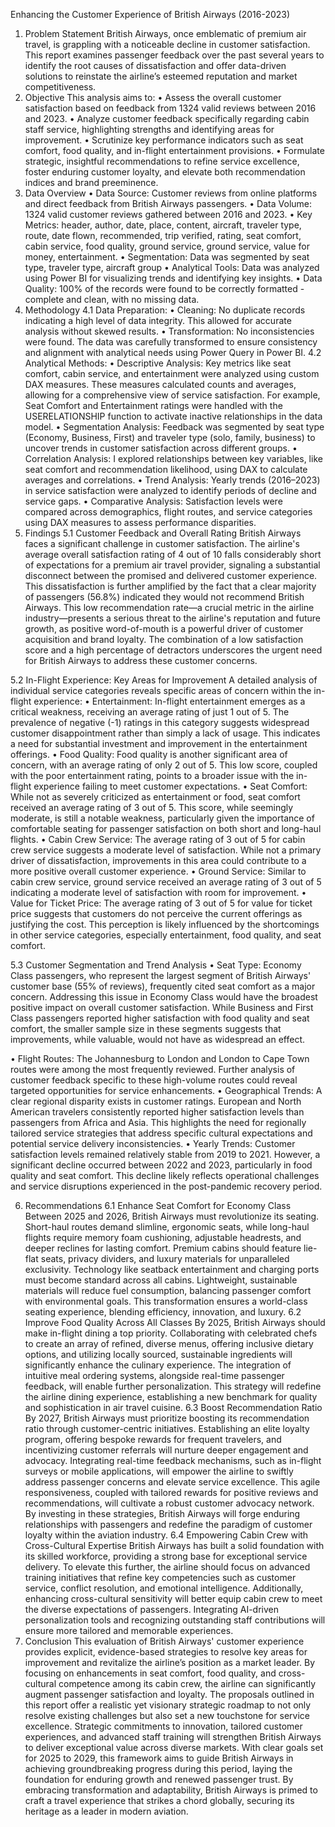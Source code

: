 Enhancing the Customer Experience of 
British Airways (2016-2023)

1. Problem Statement
British Airways, once emblematic of premium air travel, is grappling with a noticeable decline in customer satisfaction. This report examines passenger feedback over the past several years to identify the root causes of dissatisfaction and offer data-driven solutions to reinstate the airline’s esteemed reputation and market competitiveness.
2. Objective
This analysis aims to:
•	Assess the overall customer satisfaction based on feedback from 1324 valid reviews between 2016 and 2023.
•	Analyze customer feedback specifically regarding cabin staff service, highlighting strengths and identifying areas for improvement.
•	Scrutinize key performance indicators such as seat comfort, food quality, and in-flight entertainment provisions.
•	Formulate strategic, insightful recommendations to refine service excellence, foster enduring customer loyalty, and elevate both recommendation indices and brand preeminence.
3. Data Overview
•	Data Source: Customer reviews from online platforms and direct feedback from British Airways passengers.
•	Data Volume: 1324 valid customer reviews gathered between 2016 and 2023.
•	Key Metrics: header, author, date, place, content, aircraft, traveler type, route, date flown, recommended, trip verified, rating,  seat comfort, cabin service, food quality, ground service, ground service,  value for money, entertainment.
•	Segmentation: Data was segmented by seat type, traveler type, aircraft group
•	Analytical Tools: Data was analyzed using Power BI for visualizing trends and identifying key insights.
•	Data Quality: 100% of the records were found to be correctly formatted - complete and clean, with no missing data. 
4. Methodology
4.1 Data Preparation:
•	Cleaning: No duplicate records indicating a high level of data integrity. This allowed for accurate analysis without skewed results.
•	Transformation: No inconsistencies were found. The data was carefully transformed to ensure consistency and alignment with analytical needs using Power Query in Power BI.
4.2  Analytical Methods:
•	Descriptive Analysis: Key metrics like seat comfort, cabin service, and entertainment were analyzed using custom DAX measures. These measures calculated counts and averages, allowing for a comprehensive view of service satisfaction. For example, Seat Comfort and Entertainment ratings were handled with the USERELATIONSHIP function to activate inactive relationships in the data model.
•	Segmentation Analysis: Feedback was segmented by seat type (Economy, Business, First) and traveler type (solo, family, business) to uncover trends in customer satisfaction across different groups.
•	Correlation Analysis: I explored relationships between key variables, like seat comfort and recommendation likelihood, using DAX to calculate averages and correlations.
•	Trend Analysis: Yearly trends (2016–2023) in service satisfaction were analyzed to identify periods of decline and service gaps.
•	Comparative Analysis: Satisfaction levels were compared across demographics, flight routes, and service categories using DAX measures to assess performance disparities.
5.	Findings
5.1 Customer Feedback and Overall Rating
British Airways faces a significant challenge in customer satisfaction. The airline's average overall satisfaction rating of 4 out of 10 falls considerably short of expectations for a premium air travel provider, signaling a substantial disconnect between the promised and delivered customer experience. This dissatisfaction is further amplified by the fact that a clear majority of passengers (56.8%) indicated they would not recommend British Airways. This low recommendation rate—a crucial metric in the airline industry—presents a serious threat to the airline's reputation and future growth, as positive word-of-mouth is a powerful driver of customer acquisition and brand loyalty. The combination of a low satisfaction score and a high percentage of detractors underscores the urgent need for British Airways to address these customer concerns.
 
5.2 In-Flight Experience: Key Areas for Improvement
A detailed analysis of individual service categories reveals specific areas of concern within the in-flight experience:
•	Entertainment: In-flight entertainment emerges as a critical weakness, receiving an average rating of just 1 out of 5. The prevalence of negative (-1) ratings in this category suggests widespread customer disappointment rather than simply a lack of usage. This indicates a need for substantial investment and improvement in the entertainment offerings.
•	Food Quality: Food quality is another significant area of concern, with an average rating of only 2 out of 5. This low score, coupled with the poor entertainment rating, points to a broader issue with the in-flight experience failing to meet customer expectations.
•	Seat Comfort: While not as severely criticized as entertainment or food, seat comfort received an average rating of 3 out of 5. This score, while seemingly moderate, is still a notable weakness, particularly given the importance of comfortable seating for passenger satisfaction on both short and long-haul flights.
•	Cabin Crew Service: The average rating of 3 out of 5 for cabin crew service suggests a moderate level of satisfaction. While not a primary driver of dissatisfaction, improvements in this area could contribute to a more positive overall customer experience.
•	Ground Service: Similar to cabin crew service, ground service received an average rating of 3 out of 5 indicating a moderate level of satisfaction with room for improvement.
•	Value for Ticket Price: The average rating of 3 out of 5 for value for ticket price suggests that customers do not perceive the current offerings as justifying the cost. This perception is likely influenced by the shortcomings in other service categories, especially entertainment, food quality, and seat comfort.
 
5.3 Customer Segmentation and Trend Analysis
•	Seat Type: Economy Class passengers, who represent the largest segment of British Airways' customer base (55% of reviews), frequently cited seat comfort as a major concern. Addressing this issue in Economy Class would have the broadest positive impact on overall customer satisfaction. While Business and First Class passengers reported higher satisfaction with food quality and seat comfort, the smaller sample size in these segments suggests that improvements, while valuable, would not have as widespread an effect.
 
•	Flight Routes: The Johannesburg to London and London to Cape Town routes were among the most frequently reviewed. Further analysis of customer feedback specific to these high-volume routes could reveal targeted opportunities for service enhancements.
•	Geographical Trends: A clear regional disparity exists in customer ratings. European and North American travelers consistently reported higher satisfaction levels than passengers from Africa and Asia. This highlights the need for regionally tailored service strategies that address specific cultural expectations and potential service delivery inconsistencies.
•	Yearly Trends: Customer satisfaction levels remained relatively stable from 2019 to 2021. However, a significant decline occurred between 2022 and 2023, particularly in food quality and seat comfort. This decline likely reflects operational challenges and service disruptions experienced in the post-pandemic recovery period.
 
6. Recommendations
6.1 Enhance Seat Comfort for Economy Class
Between 2025 and 2026, British Airways must revolutionize its seating. Short-haul routes demand slimline, ergonomic seats, while long-haul flights require memory foam cushioning, adjustable headrests, and deeper reclines for lasting comfort. Premium cabins should feature lie-flat seats, privacy dividers, and luxury materials for unparalleled exclusivity.
Technology like seatback entertainment and charging ports must become standard across all cabins. Lightweight, sustainable materials will reduce fuel consumption, balancing passenger comfort with environmental goals. This transformation ensures a world-class seating experience, blending efficiency, innovation, and luxury.
6.2 Improve Food Quality Across All Classes
By 2025, British Airways should make in-flight dining a top priority. Collaborating with celebrated chefs to create an array of refined, diverse menus, offering inclusive dietary options, and utilizing locally sourced, sustainable ingredients will significantly enhance the culinary experience. The integration of intuitive meal ordering systems, alongside real-time passenger feedback, will enable further personalization. This strategy will redefine the airline dining experience, establishing a new benchmark for quality and sophistication in air travel cuisine.
6.3 Boost Recommendation Ratio 
By 2027, British Airways must prioritize boosting its recommendation ratio through customer-centric initiatives. Establishing an elite loyalty program, offering bespoke rewards for frequent travelers, and incentivizing customer referrals will nurture deeper engagement and advocacy. Integrating real-time feedback mechanisms, such as in-flight surveys or mobile applications, will empower the airline to swiftly address passenger concerns and elevate service excellence. This agile responsiveness, coupled with tailored rewards for positive reviews and recommendations, will cultivate a robust customer advocacy network. By investing in these strategies, British Airways will forge enduring relationships with passengers and redefine the paradigm of customer loyalty within the aviation industry.
6.4 Empowering Cabin Crew with Cross-Cultural Expertise
British Airways has built a solid foundation with its skilled workforce, providing a strong base for exceptional service delivery. To elevate this further, the airline should focus on advanced training initiatives that refine key competencies such as customer service, conflict resolution, and emotional intelligence. Additionally, enhancing cross-cultural sensitivity will better equip cabin crew to meet the diverse expectations of passengers. Integrating AI-driven personalization tools and recognizing outstanding staff contributions will ensure more tailored and memorable experiences. 
7. Conclusion
This evaluation of British Airways' customer experience provides explicit, evidence-based strategies to resolve key areas for improvement and revitalize the airline’s position as a market leader. By focusing on enhancements in seat comfort, food quality, and cross-cultural competence among its cabin crew, the airline can significantly augment passenger satisfaction and loyalty.
The proposals outlined in this report offer a realistic yet visionary strategic roadmap to not only resolve existing challenges but also set a new touchstone for service excellence. Strategic commitments to innovation, tailored customer experiences, and advanced staff training will strengthen British Airways to deliver exceptional value across diverse markets.
With clear goals set for 2025 to 2029, this framework aims to guide British Airways in achieving groundbreaking progress during this period, laying the foundation for enduring growth and renewed passenger trust. By embracing transformation and adaptability, British Airways is primed to craft a travel experience that strikes a chord globally, securing its heritage as a leader in modern aviation.
